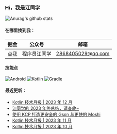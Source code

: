 ### Hi，我是江同学

![Anurag's github stats](https://github-readme-stats.vercel.app/api?username=RicardoJiang&show_icons=true&theme=radical)

#### 在哪里找到我：

|                            掘金                             |                      公众号                      |   邮箱                                        |
| :--------------------------------------------------------: | :--------------------------------------------: |:--------------------------------------------: |
| [点我](https://juejin.cn/user/668101431009496/posts)  | 程序员江同学 | 2868405029@qq.com|

#### 技能点

![Android](https://img.shields.io/badge/Android-%2335495e.svg?style=for-the-badge&logo=Android&logoColor=%FF35D06D)
![Kotlin](https://img.shields.io/badge/Kotlin-%23323330.svg?&style=for-the-badge&logo=kotlin&logoColor=%FF7F52FF)
![Gradle](https://img.shields.io/badge/gradle-02303A?style=for-the-badge&logo=gradle&logoColor=white)

#### 最近更新：

<!-- BLOG-POST-LIST:START -->
- [Kotlin 技术月报 | 2023 年 12 月](https://juejin.cn/post/7317518562082897958)
- [江同学的 2023 年终总结，请查收~](https://juejin.cn/post/7317214078043160627)
- [使用 KCP 打造更安全的 Gson 与更快的 Moshi](https://juejin.cn/post/7313242107681882138)
- [Kotlin 技术月报 | 2023 年 11 月](https://juejin.cn/post/7306780139744378931)
- [Kotlin 技术月报 | 2023 年 10 月](https://juejin.cn/post/7295593288241217574)
<!-- BLOG-POST-LIST:END -->
<!--
**RicardoJiang/RicardoJiang** is a ✨ _special_ ✨ repository because its `README.md` (this file) appears on your GitHub profile.

Here are some ideas to get you started:

- 🔭 I’m currently working on ...
- 🌱 I’m currently learning ...
- 👯 I’m looking to collaborate on ...
- 🤔 I’m looking for help with ...
- 💬 Ask me about ...
- 📫 How to reach me: ...
- 😄 Pronouns: ...
- ⚡ Fun fact: ...
-->
